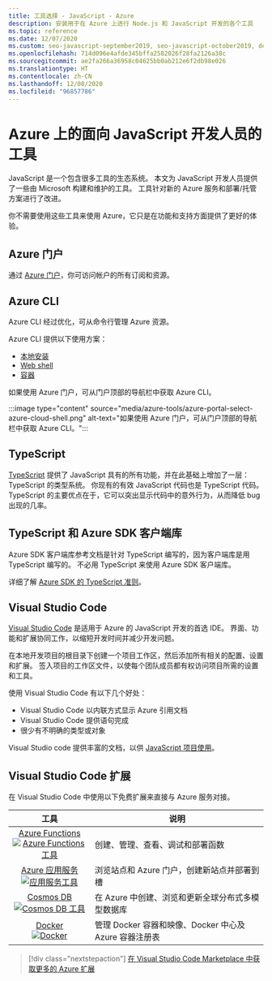 ```yaml
---
title: 工具选择 - JavaScript - Azure
description: 安装用于在 Azure 上进行 Node.js 和 JavaScript 开发的各个工具
ms.topic: reference
ms.date: 12/07/2020
ms.custom: seo-javascript-september2019, seo-javascript-october2019, devx-track-js
ms.openlocfilehash: 714d096e4afde345bffa2582026f28fa2126a38c
ms.sourcegitcommit: ae2fa266a36958c04625bb0ab212e6f2db98e026
ms.translationtype: HT
ms.contentlocale: zh-CN
ms.lasthandoff: 12/08/2020
ms.locfileid: "96857786"
---
```

# <a name="tools-for-javascript-developers-on-azure"></a>Azure 上的面向 JavaScript 开发人员的工具 

JavaScript 是一个包含很多工具的生态系统。 本文为 JavaScript 开发人员提供了一些由 Microsoft 构建和维护的工具。 工具针对新的 Azure 服务和部署/托管方案进行了改进。 

你不需要使用这些工具来使用 Azure，它只是在功能和支持方面提供了更好的体验。 

## <a name="azure-portal"></a>Azure 门户

通过 [Azure 门户](https://portal.azure.com/)，你可访问帐户的所有订阅和资源。 

## <a name="azure-cli"></a>Azure CLI
Azure CLI 经过优化，可从命令行管理 Azure 资源。 

Azure CLI 提供以下使用方案：

* [本地安装](/cli/azure/install-az-cli2)
* [Web shell](https://shell.azure.com/)
* [容器](/cli/azure/run-azure-cli-docker)

如果使用 Azure 门户，可从门户顶部的导航栏中获取 Azure CLI。

:::image type="content" source="media/azure-tools/azure-portal-select-azure-cloud-shell.png" alt-text="如果使用 Azure 门户，可从门户顶部的导航栏中获取 Azure CLI。":::

## <a name="typescript"></a>TypeScript

[TypeScript](https://www.typescriptlang.org/download) 提供了 JavaScript 具有的所有功能，并在此基础上增加了一层：TypeScript 的类型系统。 你现有的有效 JavaScript 代码也是 TypeScript 代码。 TypeScript 的主要优点在于，它可以突出显示代码中的意外行为，从而降低 bug 出现的几率。

## <a name="typescript-and-the-azure-sdk-client-libraries"></a>TypeScript 和 Azure SDK 客户端库

Azure SDK 客户端库参考文档是针对 TypeScript 编写的，因为客户端库是用 TypeScript 编写的。 不必用 TypeScript 来使用 Azure SDK 客户端库。 

详细了解 [Azure SDK 的 TypeScript 准则](https://azure.github.io/azure-sdk/typescript_introduction.html)。

## <a name="visual-studio-code"></a>Visual Studio Code

[Visual Studio Code](https://code.visualstudio.com) 是适用于 Azure 的 JavaScript 开发的首选 IDE。 界面、功能和扩展协同工作，以缩短开发时间并减少开发问题。 

在本地开发项目的根目录下创建一个项目工作区，然后添加所有相关的配置、设置和扩展。 签入项目的工作区文件，以使每个团队成员都有权访问项目所需的设置和工具。

使用 Visual Studio Code 有以下几个好处：

* Visual Studio Code 以内联方式显示 Azure 引用文档
* Visual Studio Code 提供语句完成
* 很少有不明确的类型或对象

Visual Studio code 提供丰富的文档，以供 [JavaScript 项目使用](https://code.visualstudio.com/docs/nodejs/working-with-javascript)。 

## <a name="visual-studio-code-extensions"></a>Visual Studio Code 扩展
在 Visual Studio Code 中使用以下免费扩展来直接与 Azure 服务对接。

| 工具 | 说明  |
|:---------:|---------|
| [Azure Functions](https://marketplace.visualstudio.com/items?itemName=ms-azuretools.vscode-azurefunctions "Azure Functions 扩展的链接") <br> [![Azure Functions 工具](media/node-azure-tools/icon-azure-functions.png)](https://marketplace.visualstudio.com/items?itemName=ms-azuretools.vscode-azurefunctions) | 创建、管理、查看、调试和部署函数|
| [Azure 应用服务](https://marketplace.visualstudio.com/items?itemName=ms-azuretools.vscode-azureappservice "Azure 应用服务扩展的链接") <br> [![应用服务工具](media/node-azure-tools/icon-azure-app-service.png)](https://marketplace.visualstudio.com/items?itemName=ms-azuretools.vscode-azureappservice) | 浏览站点和 Azure 门户，创建新站点并部署到槽 |
| [Cosmos DB](https://marketplace.visualstudio.com/items?itemName=ms-azuretools.vscode-cosmosdb "Cosmos DB 扩展的链接" )  <br> [![Cosmos DB 工具](media/node-azure-tools/icon-cosmos-db.png)](https://marketplace.visualstudio.com/items?itemName=ms-azuretools.vscode-cosmosdb)| 在 Azure 中创建、浏览和更新全球分布式多模型数据库 |
| [Docker](https://marketplace.visualstudio.com/items?itemName=formulahendry.docker-explorer)   <br> [![Docker](media/node-azure-tools/icon-docker.png)](https://marketplace.visualstudio.com/items?itemName=formulahendry.docker-explorer)| 管理 Docker 容器和映像、Docker 中心及 Azure 容器注册表 |

> [!div class="nextstepaction"]
> [在 Visual Studio Code Marketplace 中获取更多的 Azure 扩展](https://marketplace.visualstudio.com/search?term=azure&target=VSCode&category=All%20categories&sortBy=Relevance)
